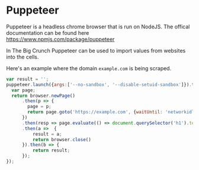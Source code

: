 # Puppeteer

Puppeteer is a headless chrome browser that is run on NodeJS. The offical documentation can be found here <a href="https://www.npmjs.com/package/puppeteer">https://www.npmjs.com/package/puppeteer</a>

In The Big Crunch Puppeteer can be used to import values from websites into the cells.

Here's an example where the domain `example.com` is being scraped.

```JavaScript
var result = '';
puppeteer.launch({args:['--no-sandbox', '--disable-setuid-sandbox']}).then(browser => {
  var page;
  return browser.newPage()
      .then(p => {
  		page = p;
        return page.goto('https://example.com', {waitUntil: 'networkidle2'});
	  })
      .then(resp => page.evaluate(() => document.querySelector('h1').textContent))
      .then(a =>  {
          result = a;
          return browser.close()
  	  }).then(b => {
      	  return result;
      });
});
```

